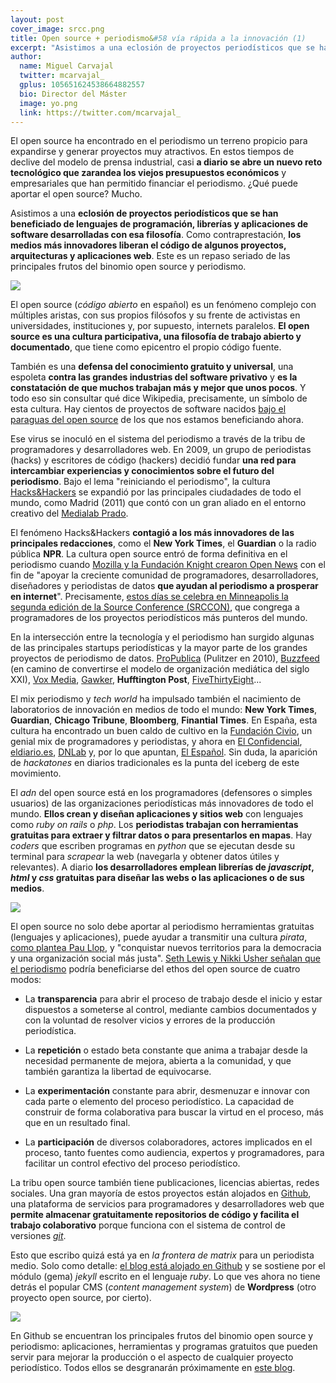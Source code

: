 ```yaml
---
layout: post
cover_image: srcc.png
title: Open source + periodismo&#58 vía rápida a la innovación (1)  
excerpt: "Asistimos a una eclosión de proyectos periodísticos que se han beneficiado de lenguajes de programación, librerías y aplicaciones de software desarrolladas con esa filosofía. Como contraprestación, los medios más innovadores de todo el mundo liberan el código de sus proyectos, arquitecturas y aplicaciones web. Este es un repaso seriado a las principales aportaciones del binomio open source y periodismo."
author:
  name: Miguel Carvajal
  twitter: mcarvajal_
  gplus: 105651624538664882557 
  bio: Director del Máster
  image: yo.png
  link: https://twitter.com/mcarvajal_
---
```

El open source ha encontrado en el periodismo un terreno propicio para expandirse y generar proyectos muy atractivos. En estos tiempos de declive del modelo de prensa industrial, casi **a diario se abre un nuevo reto tecnológico que zarandea los viejos presupuestos económicos** y empresariales que han permitido financiar el periodismo. ¿Qué puede aportar el open source? Mucho. 

Asistimos a una **eclosión de proyectos periodísticos que se han beneficiado de lenguajes de programación, librerías y aplicaciones de software desarrolladas con esa filosofía**. Como contraprestación, **los medios más innovadores liberan el código de algunos proyectos, arquitecturas y aplicaciones web**. Este es un repaso seriado de las principales frutos del binomio open source y periodismo.

![](https://dl.dropboxusercontent.com/u/3578704/shots/shot_2015-06-25_00-12-11.png)

El open source (_código abierto_ en español) es un fenómeno complejo con múltiples aristas, con sus propios filósofos y su frente de activistas en universidades, instituciones y, por supuesto, internets paralelos. **El open source es una cultura participativa, una filosofía de trabajo abierto y documentado**, que tiene como epicentro el propio código fuente. 

También es una **defensa del conocimiento gratuito y universal**, una espoleta **contra las grandes industrias del software privativo** y **es la constatación de que muchos trabajan más y mejor que unos pocos**. Y todo eso sin consultar qué dice Wikipedia, precisamente, un símbolo de esta cultura. Hay cientos de proyectos de software nacidos [bajo el paraguas del open source](https://es.wikipedia.org/wiki/C%C3%B3digo_abierto) de los que nos estamos beneficiando ahora. 

Ese virus se inoculó en el sistema del periodismo a través de la tribu de programadores y desarrolladores web. En 2009, un grupo de periodistas (hacks) y escritores de código (hackers) decidió fundar **una red para intercambiar experiencias y conocimientos sobre el futuro del periodismo**. Bajo el lema "reiniciando el periodismo", la cultura [Hacks&Hackers](http://hackshackers.com/) se expandió por las principales ciudadades de todo el mundo, como Madrid (2011) que contó con un gran aliado en el entorno creativo del [Medialab Prado](http://medialab-prado.es/). 

El fenómeno Hacks&Hackers **contagió a los más innovadores de las principales redacciones**, como el **New York Times**, el **Guardian** o la radio pública **NPR**. La cultura open source entró de forma definitiva en el periodismo cuando [Mozilla y la Fundación Knight crearon Open News](http://opennews.org/) con el fin de "apoyar la creciente comunidad de programadores, desarrolladores, diseñadores y periodistas de datos **que ayudan al periodismo a prosperar en internet**". Precisamente, [estos días se celebra en Minneapolis la segunda edición de la Source Conference (SRCCON)](http://srccon.org/), que congrega a programadores de los proyectos periodísticos más punteros del mundo.

En la intersección entre la tecnología y el periodismo han surgido algunas de las principales startups periodísticas y la mayor parte de los grandes proyectos de periodismo de datos. [ProPublica](https://www.propublica.org/) (Pulitzer en 2010), [Buzzfeed](https://www.buzzfeed.com) (en camino de convertirse el modelo de organización mediática del siglo XXI), [Vox Media](https://voxmedia.com), [Gawker](http://gawker.com/), **Hufftington Post**, [FiveThirtyEight](http://fivethirtyeight.com/)... 

El mix periodismo y _tech world_ ha impulsado también el nacimiento de laboratorios de innovación en medios de todo el mundo: **New York Times**, **Guardian**, **Chicago Tribune**, **Bloomberg**, **Finantial Times**. En España, esta cultura ha encontrado un buen caldo de cultivo en la [Fundación Civio](http://www.civio.es/), un genial mix de programadores y periodistas, y ahora en [El Confidencial](http://www.elconfidencial.com/), [eldiario.es](http://www.eldiario.es/), [DNLab](http://laboratorio.diariodenavarra.es/hsf/) y, por lo que apuntan, [El Español](http://espanaencifras.elespanol.com/). Sin duda, la aparición de _hackatones_ en diarios tradicionales es la punta del iceberg de este movimiento. 

El _adn_ del open source está en los programadores (defensores o simples usuarios) de las organizaciones periodísticas más innovadores de todo el mundo. **Ellos crean y diseñan aplicaciones y sitios web** con lenguajes como _ruby on rails_ o _php_. Los **periodistas trabajan con herramientas gratuitas para extraer y filtrar datos o para presentarlos en mapas**. Hay _coders_ que escriben programas en _python_ que se ejecutan desde su terminal para _scrapear_ la web (navegarla y obtener datos útiles y relevantes). A diario **los desarrolladores emplean librerías de _javascript_, _html_ y _css_ gratuitas para diseñar las webs o las aplicaciones o de sus medios**.  

![](https://dl.dropboxusercontent.com/u/3578704/shots/shot_2015-06-24_23-51-40.png)

El open source no solo debe aportar al periodismo herramientas gratuitas (lenguajes y aplicaciones), puede ayudar a transmitir una cultura _pirata_, [como plantea Pau Llop](http://www.eldiario.es/colaboratorio/Periodismo-pirata_6_109249075.html), y "conquistar nuevos territorios para la democracia y una organización social más justa". [Seth Lewis y Nikki Usher señalan que el periodismo](http://mcs.sagepub.com/content/35/5/602.abstract) podría beneficiarse del ethos del open source de cuatro modos:

* La **transparencia** para abrir el proceso de trabajo desde el inicio y estar dispuestos a someterse al control, mediante cambios documentados y con la voluntad de resolver vicios y errores de la producción periodística. 

* La **repetición** o estado beta constante que anima a trabajar desde la necesidad permanente de mejora, abierta a la comunidad, y que también garantiza la libertad de equivocarse.

* La **experimentación** constante para abrir, desmenuzar e innovar con cada parte o elemento del proceso periodístico. La capacidad de construir de forma colaborativa para buscar la virtud en el proceso, más que en un resultado final. 

* La **participación** de diversos colaboradores, actores implicados en el proceso, tanto fuentes como audiencia, expertos y programadores, para facilitar un control efectivo del proceso periodístico.  

La tribu open source también tiene publicaciones, licencias abiertas, redes sociales. Una gran mayoría de estos proyectos están alojados en [Github](https://github.com/), una plataforma de servicios para programadores y desarrolladores web que **permite almacenar gratuitamente repositorios de código y facilita el trabajo colaborativo** porque funciona con el sistema de control de versiones [_git_](https://git-scm.com/). 

Esto que escribo quizá está ya en _la frontera de matrix_ para un periodista medio. Solo como detalle: [el blog está alojado en Github](https://github.com/mipumh/blog) y se sostiene por el módulo (gema) _jekyll_ escrito en el lenguaje _ruby_. Lo que ves ahora no tiene detrás el popular CMS (_content management system_) de **Wordpress** (otro proyecto open source, por cierto). 

![](https://dl.dropboxusercontent.com/u/3578704/shots/shot_2015-06-25_00-35-56.png)

En Github se encuentran los principales frutos del binomio open source y periodismo: aplicaciones, herramientas y programas gratuitos que pueden servir para mejorar la producción o el aspecto de cualquier proyecto periodístico. Todos ellos se desgranarán próximamente en [este blog](http://mip.umh.es/blog/ "Web inicial de este proyecto").






